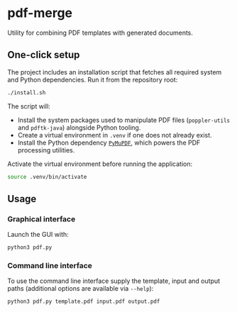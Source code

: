 # pdf-merge

Utility for combining PDF templates with generated documents.

## One-click setup

The project includes an installation script that fetches all required system and
Python dependencies. Run it from the repository root:

```bash
./install.sh
```

The script will:

- Install the system packages used to manipulate PDF files (`poppler-utils`
  and `pdftk-java`) alongside Python tooling.
- Create a virtual environment in `.venv` if one does not already exist.
- Install the Python dependency [`PyMuPDF`](https://pymupdf.readthedocs.io/),
  which powers the PDF processing utilities.

Activate the virtual environment before running the application:

```bash
source .venv/bin/activate
```

## Usage

### Graphical interface

Launch the GUI with:

```bash
python3 pdf.py
```

### Command line interface

To use the command line interface supply the template, input and output
paths (additional options are available via `--help`):

```bash
python3 pdf.py template.pdf input.pdf output.pdf
```
